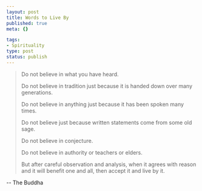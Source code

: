 ```yaml
--- 
layout: post
title: Words to Live By
published: true
meta: {}

tags: 
- Spirituality
type: post
status: publish
---
```

<blockquote>Do not believe in what you have heard.

Do not believe in tradition just because it is handed down over many generations.

Do not believe in anything just because it has been spoken many times.

Do not believe just because written statements come from some old sage.

Do not believe in conjecture.

Do not believe in authority or teachers or elders.

But after careful observation and analysis, when it agrees with reason and it will benefit one and all, then accept it and live by it.</blockquote>-- The Buddha
